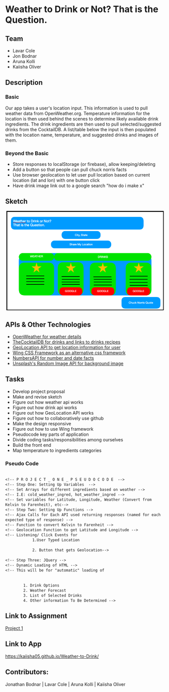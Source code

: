 # Weather to Drink or Not? That is the Question.

## Team 

* Lavar Cole
* Jon Bodnar
* Aruna Kolli
* Kaiisha Oliver

## Description 

### Basic 

Our app takes a user's location input. This information is used to pull weather data from OpenWeather.org. Temperature information for the location is then used behind the scenes to determine likely available drink ingredients. The drink ingredients are then used to pull selected/suggested drinks from the CocktailDB. A list/table below the input is then populated with the location name, temperature, and suggested drinks and images of them.

### Beyond the Basic

* Store responses to localStorage (or firebase), allow keeping/deleting
* Add a button so that people can pull chuck norris facts
* Use browser geolocation to let user pull location based on current location (lat and lon) with one button click
* Have drink image link out to a google search "how do i make x"

## Sketch

<img src="/assets/images/preliminar-sketch.png" style="width='100%'">

## APIs & Other Technologies

* [OpenWeather for weather details](https://openweathermap.org/)
* [TheCocktailDB for drinks and links to drinks recipes](https://www.thecocktaildb.com/)
* [GeoLocation API to get location information for user](https://developer.mozilla.org/en-US/docs/Web/API/Geolocation_API)
* [Wing CSS Framework as an alternative css framework](https://kbrsh.github.io/wing/)
* [NumbersAPI for number and date facts](http://numbersapi.com/#42)
* [Unsplash's Random Image API for background image](https://source.unsplash.com/)

## Tasks

* Develop project proposal
* Make and revise sketch 
* Figure out how weather api works
* Figure out how drink api works
* Figure out how GeoLocation API works
* Figure out how to collaboratively use github
* Make the design responsive
* Figure out how to use Wing framework
* Pseudocode key parts of application
* Divide coding tasks/responsibilities among ourselves
* Build the front end
* Map temperature to ingredients categories

### Pseudo Code

``` 

<!-- P R O J E C T _ O N E _ P S E U D O C O D E  -->
<!-- Step One: Setting Up Variables  -->
<!-- Set Arrays for different ingredients based on weather -->
<!-- I.E: cold_weather_ingred, hot_weather_ingred -->
<!-- Set variables for Latitude, Longitude, Weather (Convert from Kelvin to Farenheit), etc-->
<!-- Step Two: Setting Up Functions -->
<!-- Ajax Calls for Each API used returning responses (named for each expected type of response) -->
<!-- Function to convert Kelvin to Farenheit -->
<!-- Geolocation Function to get Latitude and Longitude -->
<!-- Listening/ Click Events for 
            1.User Typed Location 

            2. Button that gets Geolocation-->

<!-- Step Three: JQuery -->
<!-- Dynamic Loading of HTML -->
<!-- This will be for "automatic" loading of 
        

        1. Drink Options
        2. Weather Forecast
        3. List of Selected Drinks
        4. Other information To Be Determined -->

```

## Link to Assignment

[Project 1](https://gt.bootcampcontent.com/GT-Coding-Boot-Camp/gt-atl-fsf-pt-08-2019-u-c/wikis/Project-01)

## Link to App
https://kaiisha05.github.io/Weather-to-Drink/

## Contributors:
Jonathan Bodnar | Lavar Cole | Aruna Kolli | Kaiisha Oliver 

